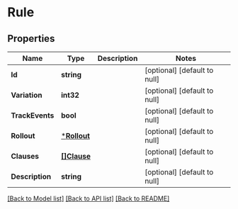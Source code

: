 # Rule

## Properties
Name | Type | Description | Notes
------------ | ------------- | ------------- | -------------
**Id** | **string** |  | [optional] [default to null]
**Variation** | **int32** |  | [optional] [default to null]
**TrackEvents** | **bool** |  | [optional] [default to null]
**Rollout** | [***Rollout**](Rollout.md) |  | [optional] [default to null]
**Clauses** | [**[]Clause**](Clause.md) |  | [optional] [default to null]
**Description** | **string** |  | [optional] [default to null]

[[Back to Model list]](../README.md#documentation-for-models) [[Back to API list]](../README.md#documentation-for-api-endpoints) [[Back to README]](../README.md)


